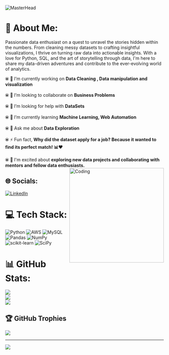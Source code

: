 ![MasterHead](https://miro.medium.com/v2/resize:fit:4000/1*pQ79DA_i5t1D36gsLPO1_A.gif)

# 💫 About Me:


Passionate data enthusiast on a quest to unravel the stories hidden within the numbers. From cleaning messy datasets to crafting insightful visualizations, I thrive on turning raw data into actionable insights. With a love for Python, SQL, and the art of storytelling through data, I'm here to share my data-driven adventures and contribute to the ever-evolving world of analytics.

⦿ 🔭 I’m currently working on **Data Cleaning , Data manipulation and visualization**<br><br>⦿ 👯 I’m looking to collaborate on **Business Problems**<br><br>⦿ 🤝 I’m looking for help with **DataSets**<br><br>⦿ 🌱 I’m currently learning **Machine Learning, Web Automation**<br><br>⦿ 💬 Ask me about **Data Exploration**<br><br>⦿ ⚡ Fun fact, **Why did the dataset apply for a job? Because it wanted to find its perfect match! 📊❤️**<br><br>⦿ 🧠 I'm excited about **exploring new data projects and collaborating with mentors and fellow data enthusiasts.**<img align="right" alt="Coding" width="300" src="https://media.tenor.com/lvLaG5hPCncAAAAd/data-analysis.gif">

## 🌐 Socials:
[![LinkedIn](https://img.shields.io/badge/LinkedIn-%230077B5.svg?logo=linkedin&logoColor=white)](https://linkedin.com/in/prakash-khatri-b082901a6) 

# 💻 Tech Stack:
![Python](https://img.shields.io/badge/python-3670A0?style=plastic&logo=python&logoColor=ffdd54) ![AWS](https://img.shields.io/badge/AWS-%23FF9900.svg?style=plastic&logo=amazon-aws&logoColor=white) ![MySQL](https://img.shields.io/badge/mysql-%2300f.svg?style=plastic&logo=mysql&logoColor=white) ![Pandas](https://img.shields.io/badge/pandas-%23150458.svg?style=plastic&logo=pandas&logoColor=white) ![NumPy](https://img.shields.io/badge/numpy-%23013243.svg?style=plastic&logo=numpy&logoColor=white) ![scikit-learn](https://img.shields.io/badge/scikit--learn-%23F7931E.svg?style=plastic&logo=scikit-learn&logoColor=white) ![SciPy](https://img.shields.io/badge/SciPy-%230C55A5.svg?style=plastic&logo=scipy&logoColor=%white)
# 📊 GitHub Stats:
![](https://github-readme-stats.vercel.app/api?username=Prakash-Khatri&theme=radical&hide_border=false&include_all_commits=false&count_private=false)<br/>
![](https://github-readme-streak-stats.herokuapp.com/?user=Prakash-Khatri&theme=radical&hide_border=false)<br/>
![](https://github-readme-stats.vercel.app/api/top-langs/?username=Prakash-Khatri&theme=radical&hide_border=false&include_all_commits=false&count_private=false&layout=compact)

## 🏆 GitHub Trophies
![](https://github-profile-trophy.vercel.app/?username=Prakash-Khatri&theme=dracula&no-frame=false&no-bg=false&margin-w=4)

---
[![](https://visitcount.itsvg.in/api?id=Prakash-Khatri&icon=5&color=0)](https://visitcount.itsvg.in)

